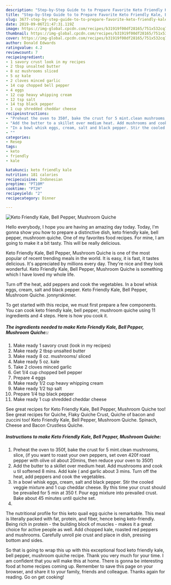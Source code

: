 ```yaml
---
description: "Step-by-Step Guide to to Prepare Favorite Keto Friendly Kale, Bell Pepper, Mushroom Quiche"
title: "Step-by-Step Guide to to Prepare Favorite Keto Friendly Kale, Bell Pepper, Mushroom Quiche"
slug: 3677-step-by-step-guide-to-to-prepare-favorite-keto-friendly-kale-bell-pepper-mushroom-quiche
date: 2019-09-06T21:47:31.119Z
image: https://img-global.cpcdn.com/recipes/b31919f00df28165/751x532cq70/keto-friendly-kale-bell-pepper-mushroom-quiche-recipe-main-photo.jpg
thumbnail: https://img-global.cpcdn.com/recipes/b31919f00df28165/751x532cq70/keto-friendly-kale-bell-pepper-mushroom-quiche-recipe-main-photo.jpg
cover: https://img-global.cpcdn.com/recipes/b31919f00df28165/751x532cq70/keto-friendly-kale-bell-pepper-mushroom-quiche-recipe-main-photo.jpg
author: Donald Edwards
ratingvalue: 4.2
reviewcount: 7
recipeingredient:
- 1 savory crust look in my recipes
- 2 tbsp unsalted butter
- 8 oz mushrooms sliced
- 5 oz kale
- 2 cloves minced garlic
- 14 cup chopped bell pepper
- 4 eggs
- 12 cup heavy whipping cream
- 12 tsp salt
- 14 tsp black pepper
- 1 cup shredded cheddar cheese
recipeinstructions:
- "Preheat the oven to 350f, bake the crust for 5 mint.clean mushrooms, slice, (if you want to roast your own peppers, set oven 420f roast pepper with olive oil about 20mins, then reduce your oven to 350f)"
- "Add the butter to a skillet over medium heat. Add mushrooms and cook u til softened 8 mins. Add kale ( and garlic about 3 mins. Turn off the heat, add peppers and cook the vegetables."
- "In a bowl whisk eggs, cream, salt and black pepper. Stir the cooled veggie mixture and 1 cup cheddar cheese. By this time your crust should be prevailed for 5 min at 350 f. Pour egg mixture into prevailed crust. Bake about 45 minutes until quiche set."
- ""
categories:
- Resep
tags:
- keto
- friendly
- kale

katakunci: keto friendly kale
nutrition: 181 calories
recipecuisine: Indonesian
preptime: "PT10M"
cooktime: "PT2H"
recipeyield: "2"
recipecategory: Dinner

---
```



![Keto Friendly Kale, Bell Pepper, Mushroom Quiche](https://img-global.cpcdn.com/recipes/b31919f00df28165/751x532cq70/keto-friendly-kale-bell-pepper-mushroom-quiche-recipe-main-photo.jpg)

Hello everybody, I hope you are having an amazing day today. Today, I'm gonna show you how to prepare a distinctive dish, keto friendly kale, bell pepper, mushroom quiche. One of my favorites food recipes. For mine, I am going to make it a bit tasty. This will be really delicious.

Keto Friendly Kale, Bell Pepper, Mushroom Quiche is one of the most popular of recent trending meals in the world. It is easy, it is fast, it tastes delicious. It's appreciated by millions every day. They're nice and they look wonderful. Keto Friendly Kale, Bell Pepper, Mushroom Quiche is something which I have loved my whole life.

Turn off the heat, add peppers and cook the vegetables. In a bowl whisk eggs, cream, salt and black pepper. Keto Friendly Kale, Bell Pepper, Mushroom Quiche. jonnyrskinner.


To get started with this recipe, we must first prepare a few components. You can cook keto friendly kale, bell pepper, mushroom quiche using 11 ingredients and 4 steps. Here is how you cook it.

##### The ingredients needed to make Keto Friendly Kale, Bell Pepper, Mushroom Quiche::

1. Make ready 1 savory crust (look in my recipes)
1. Make ready 2 tbsp unsalted butter
1. Make ready 8 oz. mushrooms/ sliced
1. Make ready 5 oz. kale
1. Take 2 cloves minced garlic
1. Get 1/4 cup chopped bell pepper
1. Prepare 4 eggs
1. Make ready 1/2 cup heavy whipping cream
1. Make ready 1/2 tsp salt
1. Prepare 1/4 tsp black pepper
1. Make ready 1 cup shredded cheddar cheese


See great recipes for Keto Friendly Kale, Bell Pepper, Mushroom Quiche too! See great recipes for Quiche, Flaky Quiche Crust, Quiche of bacon and zuccini too! Keto Friendly Kale, Bell Pepper, Mushroom Quiche. Spinach, Cheese and Bacon Crustless Quiche. 

##### Instructions to make Keto Friendly Kale, Bell Pepper, Mushroom Quiche:

1. Preheat the oven to 350f, bake the crust for 5 mint.clean mushrooms, slice, (if you want to roast your own peppers, set oven 420f roast pepper with olive oil about 20mins, then reduce your oven to 350f)
1. Add the butter to a skillet over medium heat. Add mushrooms and cook u til softened 8 mins. Add kale ( and garlic about 3 mins. Turn off the heat, add peppers and cook the vegetables.
1. In a bowl whisk eggs, cream, salt and black pepper. Stir the cooled veggie mixture and 1 cup cheddar cheese. By this time your crust should be prevailed for 5 min at 350 f. Pour egg mixture into prevailed crust. Bake about 45 minutes until quiche set.
1. 


The nutritional profile for this keto quail egg quiche is remarkable. This meal is literally packed with fat, protein, and fiber, hence being keto-friendly. Being rich in protein - the building block of muscles - makes it a great choice for active people as well. Add chopped kale, roasted red peppers and mushrooms. Carefully unroll pie crust and place in dish, pressing bottom and sides. 

So that is going to wrap this up with this exceptional food keto friendly kale, bell pepper, mushroom quiche recipe. Thank you very much for your time. I am confident that you will make this at home. There is gonna be interesting food at home recipes coming up. Remember to save this page on your browser, and share it to your family, friends and colleague. Thanks again for reading. Go on get cooking!
